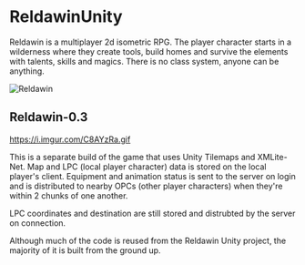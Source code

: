 # ReldawinUnity
Reldawin is a multiplayer 2d isometric RPG. The player character starts in a wilderness where they create tools, build homes and survive the elements with talents, skills and magics. There is no class system, anyone can be anything.

![Reldawin](https://i.imgur.com/38DS2Wp.png)

## Reldawin-0.3

https://i.imgur.com/C8AYzRa.gif

This is a separate build of the game that uses Unity Tilemaps and XMLite-Net. Map and LPC (local player character) data is stored on the local player's client. Equipment and animation status is sent to the server on login and is distributed to nearby OPCs (other player characters) when they're within 2 chunks of one another.

LPC coordinates and destination are still stored and distrubted by the server on connection.

Although much of the code is reused from the Reldawin Unity project, the majority of it is built from the ground up.
